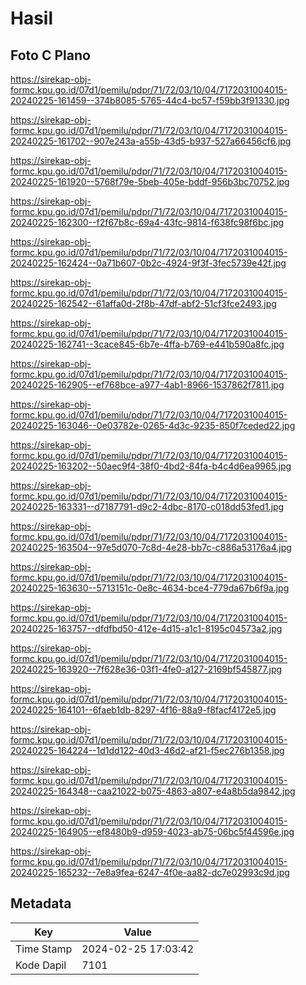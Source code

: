 # Hasil

## Foto C Plano

https://sirekap-obj-formc.kpu.go.id/07d1/pemilu/pdpr/71/72/03/10/04/7172031004015-20240225-161459--374b8085-5765-44c4-bc57-f59bb3f91330.jpg

https://sirekap-obj-formc.kpu.go.id/07d1/pemilu/pdpr/71/72/03/10/04/7172031004015-20240225-161702--907e243a-a55b-43d5-b937-527a66456cf6.jpg

https://sirekap-obj-formc.kpu.go.id/07d1/pemilu/pdpr/71/72/03/10/04/7172031004015-20240225-161920--5768f79e-5beb-405e-bddf-956b3bc70752.jpg

https://sirekap-obj-formc.kpu.go.id/07d1/pemilu/pdpr/71/72/03/10/04/7172031004015-20240225-162300--f2f67b8c-69a4-43fc-9814-f638fc98f6bc.jpg

https://sirekap-obj-formc.kpu.go.id/07d1/pemilu/pdpr/71/72/03/10/04/7172031004015-20240225-162424--0a71b607-0b2c-4924-9f3f-3fec5739e42f.jpg

https://sirekap-obj-formc.kpu.go.id/07d1/pemilu/pdpr/71/72/03/10/04/7172031004015-20240225-162542--61affa0d-2f8b-47df-abf2-51cf3fce2493.jpg

https://sirekap-obj-formc.kpu.go.id/07d1/pemilu/pdpr/71/72/03/10/04/7172031004015-20240225-162741--3cace845-6b7e-4ffa-b769-e441b590a8fc.jpg

https://sirekap-obj-formc.kpu.go.id/07d1/pemilu/pdpr/71/72/03/10/04/7172031004015-20240225-162905--ef768bce-a977-4ab1-8966-1537862f7811.jpg

https://sirekap-obj-formc.kpu.go.id/07d1/pemilu/pdpr/71/72/03/10/04/7172031004015-20240225-163046--0e03782e-0265-4d3c-9235-850f7ceded22.jpg

https://sirekap-obj-formc.kpu.go.id/07d1/pemilu/pdpr/71/72/03/10/04/7172031004015-20240225-163202--50aec9f4-38f0-4bd2-84fa-b4c4d6ea9965.jpg

https://sirekap-obj-formc.kpu.go.id/07d1/pemilu/pdpr/71/72/03/10/04/7172031004015-20240225-163331--d7187791-d9c2-4dbc-8170-c018dd53fed1.jpg

https://sirekap-obj-formc.kpu.go.id/07d1/pemilu/pdpr/71/72/03/10/04/7172031004015-20240225-163504--97e5d070-7c8d-4e28-bb7c-c886a53176a4.jpg

https://sirekap-obj-formc.kpu.go.id/07d1/pemilu/pdpr/71/72/03/10/04/7172031004015-20240225-163630--5713151c-0e8c-4634-bce4-779da67b6f9a.jpg

https://sirekap-obj-formc.kpu.go.id/07d1/pemilu/pdpr/71/72/03/10/04/7172031004015-20240225-163757--dfdfbd50-412e-4d15-a1c1-8195c04573a2.jpg

https://sirekap-obj-formc.kpu.go.id/07d1/pemilu/pdpr/71/72/03/10/04/7172031004015-20240225-163920--7f628e36-03f1-4fe0-a127-2169bf545877.jpg

https://sirekap-obj-formc.kpu.go.id/07d1/pemilu/pdpr/71/72/03/10/04/7172031004015-20240225-164101--6faeb1db-8297-4f16-88a9-f8facf4172e5.jpg

https://sirekap-obj-formc.kpu.go.id/07d1/pemilu/pdpr/71/72/03/10/04/7172031004015-20240225-164224--1d1dd122-40d3-46d2-af21-f5ec276b1358.jpg

https://sirekap-obj-formc.kpu.go.id/07d1/pemilu/pdpr/71/72/03/10/04/7172031004015-20240225-164348--caa21022-b075-4863-a807-e4a8b5da9842.jpg

https://sirekap-obj-formc.kpu.go.id/07d1/pemilu/pdpr/71/72/03/10/04/7172031004015-20240225-164905--ef8480b9-d959-4023-ab75-06bc5f44596e.jpg

https://sirekap-obj-formc.kpu.go.id/07d1/pemilu/pdpr/71/72/03/10/04/7172031004015-20240225-165232--7e8a9fea-6247-4f0e-aa82-dc7e02993c9d.jpg


## Metadata

| Key        | Value               |
| ---------- | ------------------- |
| Time Stamp | 2024-02-25 17:03:42 |
| Kode Dapil | 7101                |



